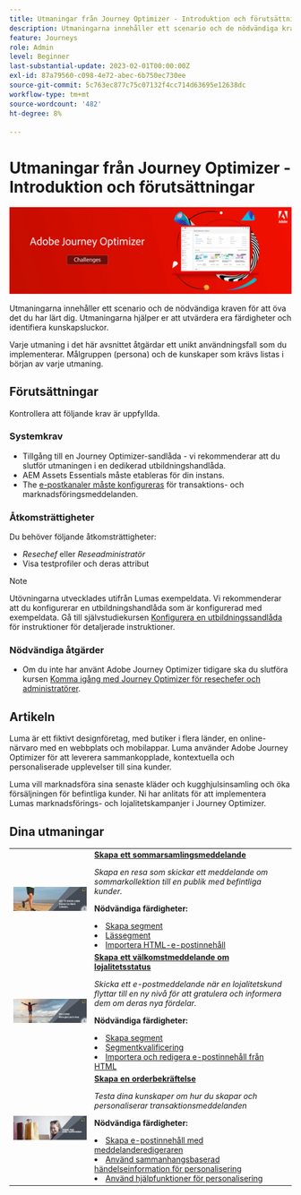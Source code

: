 ```yaml
---
title: Utmaningar från Journey Optimizer - Introduktion och förutsättningar
description: Utmaningarna innehåller ett scenario och de nödvändiga kraven för att öva det du har lärt dig. Varje utmaning tar upp ett unikt användningsexempel som du implementerar.
feature: Journeys
role: Admin
level: Beginner
last-substantial-update: 2023-02-01T00:00:00Z
exl-id: 87a79560-c098-4e72-abec-6b750ec730ee
source-git-commit: 5c763ec877c75c07132f4cc714d63695e12638dc
workflow-type: tm+mt
source-wordcount: '482'
ht-degree: 8%

---
```


# Utmaningar från Journey Optimizer - Introduktion och förutsättningar

![AJO Challenges Banner](./assets/ajo-banner-challenges.png)

Utmaningarna innehåller ett scenario och de nödvändiga kraven för att öva det du har lärt dig. Utmaningarna hjälper er att utvärdera era färdigheter och identifiera kunskapsluckor.

Varje utmaning i det här avsnittet åtgärdar ett unikt användningsfall som du implementerar. Målgruppen (persona) och de kunskaper som krävs listas i början av varje utmaning.

## Förutsättningar

Kontrollera att följande krav är uppfyllda.

### Systemkrav

* Tillgång till en Journey Optimizer-sandlåda - vi rekommenderar att du slutför utmaningen i en dedikerad utbildningshandlåda.
* AEM Assets Essentials måste etableras för din instans.
* The [e-postkanaler måste konfigureras](https://experienceleague.adobe.com/docs/journey-optimizer/using/configuration/channel-surfaces.html) för transaktions- och marknadsföringsmeddelanden.

### Åtkomsträttigheter

Du behöver följande åtkomsträttigheter:

* *Resechef* eller *Reseadministratör*
* Visa testprofiler och deras attribut

>[!NOTE]
> Utövningarna utvecklades utifrån Lumas exempeldata. Vi rekommenderar att du konfigurerar en utbildningshandlåda som är konfigurerad med exempeldata. Gå till självstudiekursen [Konfigurera en utbildningssandlåda](/help/tutorial-configure-a-training-sandbox/introduction-and-prerequisites.md) för instruktioner för detaljerade instruktioner.

### Nödvändiga åtgärder

* Om du inte har använt Adobe Journey Optimizer tidigare ska du slutföra kursen [Komma igång med Journey Optimizer för resechefer och administratörer](https://experienceleague.adobe.com/docs/courses/using/journeyoptimizer-u-1-2022-1-1-0.html).

## Artikeln

Luma är ett fiktivt designföretag, med butiker i flera länder, en online-närvaro med en webbplats och mobilappar. Luma använder Adobe Journey Optimizer för att leverera sammankopplade, kontextuella och personaliserade upplevelser till sina kunder.

Luma vill marknadsföra sina senaste kläder och kugghjulsinsamling och öka försäljningen för befintliga kunder. Ni har anlitats för att implementera Lumas marknadsförings- och lojalitetskampanjer i Journey Optimizer.

## Dina utmaningar

<table>
<tr>
<td>
 <div>
      <a href="summer-collection-announcement-challenge.md">
        <img alt="Bild för sommarsamlingsmeddelande" src="./assets/email-assets/luma-transactional-onboarding-3.png"/>
      </a>
      </div>
  </td>
  <td>
   <strong><a href="summer-collection-announcement-challenge.md">Skapa ett sommarsamlingsmeddelande </strong>
    </a>
      <p>
      <em>Skapa en resa som skickar ett meddelande om sommarkollektion till en publik med befintliga kunder. </em>
      <p>
      <b>Nödvändiga färdigheter:</b>
      <li><a href="https://experienceleague.adobe.com/docs/journey-optimizer-learn/tutorials/profiles-segments-subscriptions/create-segments.html"> Skapa segment</li>
      <li><a href="https://experienceleague.adobe.com/docs/journey-optimizer-learn/tutorials/create-journeys/use-case-read-segment.html">Lässegment</li>
       <li><a href="https://experienceleague.adobe.com/docs/journey-optimizer-learn/tutorials/email-channel/import-and-author-html-email-content.html">Importera HTML-e-postinnehåll</li>
  </td>
  </tr>
   <tr>
    <td>
    <div>
    <a>
      <img alt="Välkommen" src="./assets/email-assets/luma-transactional-onboarding-1.png"/>
    </a>
    </div>
    <td>
    <div >
      <a>
    <strong><a href="loyalty-status-welcome-email-challenge.md">Skapa ett välkomstmeddelande om lojalitetsstatus </strong>
    </a>
    </div>
    <p>
    <em>Skicka ett e-postmeddelande när en lojalitetskund flyttar till en ny nivå för att gratulera och informera dem om deras nya fördelar.</em>
    <p>
    <b>Nödvändiga färdigheter:</b>
      <li><a href="https://experienceleague.adobe.com/docs/journey-optimizer-learn/tutorials/profiles-segments-subscriptions/create-segments.html"> Skapa segment</li>
      <li><a href="https://experienceleague.adobe.com/docs/journey-optimizer-learn/tutorials/create-journeys/use-case-read-segment-qualification.html">Segmentkvalificering</li>
      <li><a href="https://experienceleague.adobe.com/docs/journey-optimizer-learn/tutorials/email-channel/import-and-author-html-email-content.html">Importera och redigera e-postinnehåll från HTML</li>
  </td>
  </tr>
  <tr>
  <td>
  <div>
    <a href="order-confirmation-challenge.md">
      <img alt="Luma Email" src="./assets/email-assets/luma-transactional-order-confirmation.png"/>
    </a>
  </td>
  <td>
      <a href="order-confirmation-challenge.md">
    <strong><a href="order-confirmation-challenge.md">Skapa en orderbekräftelse</strong>
    </a>
    <div>
    <p>
    <em>Testa dina kunskaper om hur du skapar och personaliserar transaktionsmeddelanden
    </em>
    <p>
    <b>Nödvändiga färdigheter:</b>
      <li><a href="https://experienceleague.adobe.com/docs/journey-optimizer-learn/tutorials/email-channel/create-content-with-the-email-designer.html"> Skapa e-postinnehåll med meddelanderedigeraren</li>
      <li><a href="https://experienceleague.adobe.com/docs/journey-optimizer-learn/tutorials/personalize-content/use-contextual-event-information-for-personalization.html">Använd sammanhangsbaserad händelseinformation för personalisering</li>
      <li><a href="https://experienceleague.adobe.com/docs/journey-optimizer-learn/tutorials/personalize-content/use-helper-functions-for-personalization.html?lang=en">Använd hjälpfunktioner för personalisering</li>
  </td>
</table>
